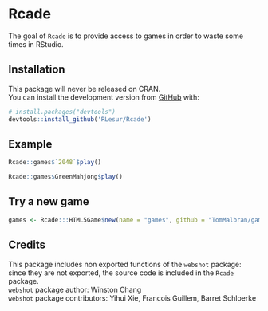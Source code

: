 # Rcade

The goal of `Rcade` is to provide access to games in order to waste some times in RStudio.

## Installation

This package will never be released on CRAN.  
You can install the development version from [GitHub](https://github.com/) with:

``` r
# install.packages("devtools")
devtools::install_github('RLesur/Rcade')
```

## Example

``` r
Rcade::games$`2048`$play()
```

``` r
Rcade::games$GreenMahjong$play()
```

## Try a new game 

``` r
games <- Rcade:::HTML5Game$new(name = "games", github = "TomMalbran/games", branch = "gh-pages", use_servr = FALSE, path = "index.html")
```

## Credits

This package includes non exported functions of the `webshot` package: since they are not exported, the source code is included in the `Rcade` package.  
`webshot` package author: Winston Chang  
`webshot` package contributors: Yihui Xie, Francois Guillem, Barret Schloerke


